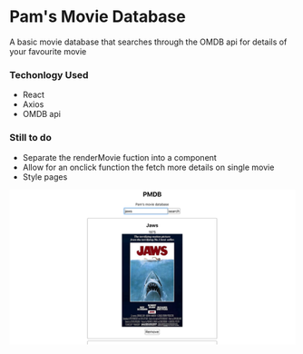 # Pam's Movie Database

A basic movie database that searches through the OMDB api for details of your favourite movie

### Techonlogy Used

- React
- Axios
- OMDB api

### Still to do

- Separate the renderMovie fuction into a component
- Allow for an onclick function the fetch more details on single movie
- Style pages

![current styling](public/screenshot.png)